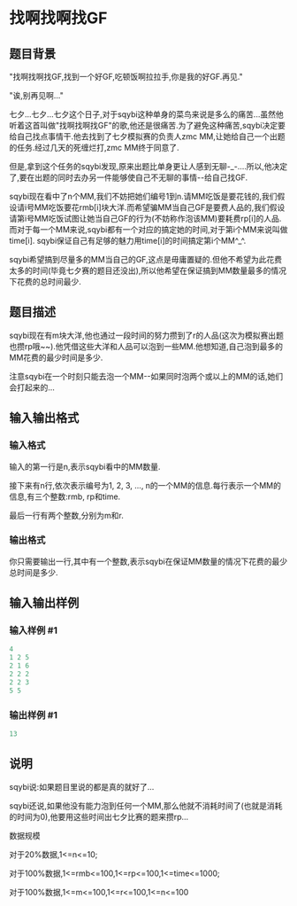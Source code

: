 # 找啊找啊找GF

## 题目背景

"找啊找啊找GF,找到一个好GF,吃顿饭啊拉拉手,你是我的好GF.再见."

"诶,别再见啊..."

七夕...七夕...七夕这个日子,对于sqybi这种单身的菜鸟来说是多么的痛苦...虽然他听着这首叫做"找啊找啊找GF"的歌,他还是很痛苦.为了避免这种痛苦,sqybi决定要给自己找点事情干.他去找到了七夕模拟赛的负责人zmc MM,让她给自己一个出题的任务.经过几天的死缠烂打,zmc MM终于同意了.

但是,拿到这个任务的sqybi发现,原来出题比单身更让人感到无聊-\_-....所以,他决定了,要在出题的同时去办另一件能够使自己不无聊的事情--给自己找GF.

sqybi现在看中了n个MM,我们不妨把她们编号1到n.请MM吃饭是要花钱的,我们假设请i号MM吃饭要花rmb[i]块大洋.而希望骗MM当自己GF是要费人品的,我们假设请第i号MM吃饭试图让她当自己GF的行为(不妨称作泡该MM)要耗费rp[i]的人品.而对于每一个MM来说,sqybi都有一个对应的搞定她的时间,对于第i个MM来说叫做time[i]. sqybi保证自己有足够的魅力用time[i]的时间搞定第i个MM^\_^.

sqybi希望搞到尽量多的MM当自己的GF,这点是毋庸置疑的.但他不希望为此花费太多的时间(毕竟七夕赛的题目还没出),所以他希望在保证搞到MM数量最多的情况下花费的总时间最少.

## 题目描述

sqybi现在有m块大洋,他也通过一段时间的努力攒到了r的人品(这次为模拟赛出题也攒rp哦~~).他凭借这些大洋和人品可以泡到一些MM.他想知道,自己泡到最多的MM花费的最少时间是多少.

注意sqybi在一个时刻只能去泡一个MM--如果同时泡两个或以上的MM的话,她们会打起来的...

## 输入输出格式

### 输入格式

输入的第一行是n,表示sqybi看中的MM数量.

接下来有n行,依次表示编号为1, 2, 3, ..., n的一个MM的信息.每行表示一个MM的信息,有三个整数:rmb, rp和time.

最后一行有两个整数,分别为m和r.

### 输出格式

你只需要输出一行,其中有一个整数,表示sqybi在保证MM数量的情况下花费的最少总时间是多少.

## 输入输出样例

### 输入样例 #1

```cpp
4
1 2 5
2 1 6
2 2 2
2 2 3
5 5

```
### 输出样例 #1

```cpp
13
```


## 说明

sqybi说:如果题目里说的都是真的就好了...

sqybi还说,如果他没有能力泡到任何一个MM,那么他就不消耗时间了(也就是消耗的时间为0),他要用这些时间出七夕比赛的题来攒rp...

数据规模

对于20%数据,1<=n<=10;

对于100%数据,1<=rmb<=100,1<=rp<=100,1<=time<=1000;

对于100%数据,1<=m<=100,1<=r<=100,1<=n<=100

